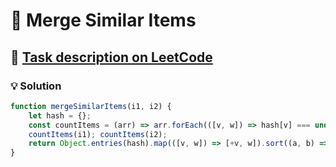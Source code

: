 # 📝 Merge Similar Items

## 🔗 [Task description on LeetCode](https://leetcode.com/problems/merge-similar-items/)

### 💡 Solution

```javascript
function mergeSimilarItems(i1, i2) {
    let hash = {};
    const countItems = (arr) => arr.forEach(([v, w]) => hash[v] === undefined ? (hash[v] = w) : (hash[v] += w));
    countItems(i1); countItems(i2);
    return Object.entries(hash).map(([v, w]) => [+v, w]).sort((a, b) => a[0] - b[0]);
}
```

